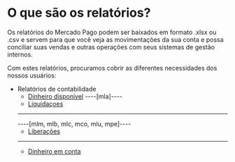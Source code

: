 # O que são os relatórios?

Os relatórios do Mercado Pago podem ser baixados em formato .xlsx ou .csv e servem para que você veja as movimentações da sua conta e possa conciliar suas vendas e outras operações com seus sistemas de gestão internos.

Com estes relatórios, procuramos cobrir as diferentes necessidades dos nossos usuários:

* Relatórios de contabilidade
    + [Dinheiro disponível](https://www.mercadopago[FAKER][URL][DOMAIN]/developers/pt/guides/manage-account/reports/available-money/introduction)
    ----[mla]----
    + [Liquidaçoes](https://www.mercadopago[FAKER][URL][DOMAIN]/developers/pt/guides/manage-account/reports/released-money/introduction)
    ------------
    ----[mlm, mlb, mlc, mco, mlu, mpe]----
    + [Liberações](https://www.mercadopago[FAKER][URL][DOMAIN]/developers/pt/guides/manage-account/reports/released-money/introduction)
    ------------
    + [Dinheiro em conta](https://www.mercadopago[FAKER][URL][DOMAIN]/developers/pt/guides/manage-account/reports/account-money/introduction)